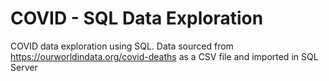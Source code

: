 # COVID - SQL Data Exploration
COVID data exploration using SQL.
Data sourced from https://ourworldindata.org/covid-deaths as a CSV file and imported in SQL Server
